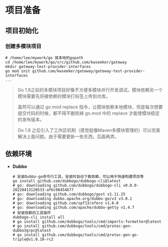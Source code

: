 # 项目准备

## 项目初始化

### 创建多模块项目

```shell
# /home/lee/mywork/go 我本地的gopath
cd /home/lee/mywork/go/src/github.com/kwseeker/gateway
mkdir gateway-test-provider-interfaces
go mod init github.com/kwseeker/gateway/gateway-test-provider-interfaces
...
```

> Go 1.8之前的多模块项目好像不方便多模块并行开发调试。模块依赖另一个模块需要先将被依赖的模块打标签上传到仓库。
>
> 虽然可以通过 go.mod replace 指令，让模块依赖本地模块，但是每次想要提交代码的时候，都不得不删除掉 go.mod 中的 replace 才能使模块稳定的发布版本。
>
> Go 1.8 之后引入了工作区机制（感觉挺像Maven多模块管理的）可以完美解决上面问题。由于需要更新一些东西，后面再弄。

## 依赖环境

+ **Dubbo**

  ```shell
  # 安装Dubbo-go命令行工具，安装时自动下载依赖，可以用于快速构建项目等
  go install github.com/dubbogo/dubbogo-cli@latest
  # go: downloading github.com/dubbogo/dubbogo-cli v0.0.0-20220413120533-af6c98454677
  # go: downloading github.com/dubbogo/gost v1.11.25
  # go: downloading dubbo.apache.org/dubbo-go/v3 v3.0.1
  # go: downloading github.com/spf13/afero v1.6.0
  # go: downloading github.com/apache/dubbo-getty v1.4.7
  # 安装依赖的工具插件
  dubbogo-cli install all  
  # go install github.com/dubbogo/tools/cmd/imports-formatter@latest
  # go install github.com/dubbogo/tools/cmd/protoc-gen-dubbo3grpc@latest
  # go install github.com/dubbogo/tools/cmd/protoc-gen-go-triple@v1.0.10-rc2
  ```

  

